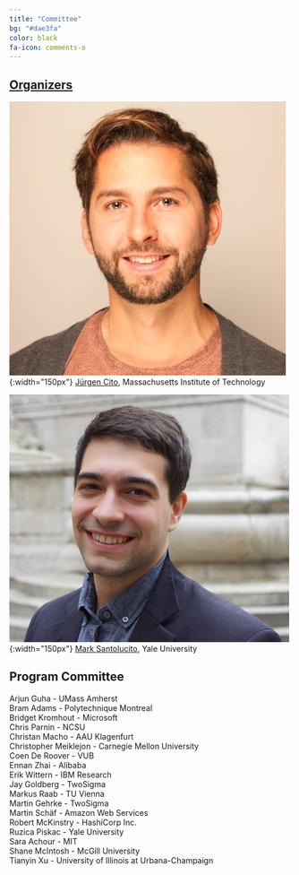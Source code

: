 ```yaml
---
title: "Committee"
bg: "#dae3fa"
color: black
fa-icon: comments-o
---
```


## [Organizers](mailto:{{site.orga-mail}})

![Image of Jurgen Cito](img/juergen.jpg){:width="150px"}
 [Jürgen Cito](http://people.csail.mit.edu/jcito), Massachusetts Institute of Technology

![Image of Mark Santolucito](img/mark.jpg){:width="150px"}
[Mark Santolucito](http://www.marksantolcuito.com), Yale University


## Program Committee

Arjun Guha - UMass Amherst  
Bram Adams - Polytechnique Montreal  
Bridget Kromhout - Microsoft  
Chris Parnin - NCSU  
Christan Macho - AAU Klagenfurt  
Christopher Meiklejon - Carnegie Mellon University  
Coen De Roover - VUB  
Ennan Zhai - Alibaba  
Erik Wittern - IBM Research  
Jay Goldberg - TwoSigma  
Markus Raab - TU Vienna  
Martin Gehrke - TwoSigma  
Martin Sch&auml;f - Amazon Web Services  
Robert McKinstry - HashiCorp Inc.  
Ruzica Piskac - Yale University  
Sara Achour - MIT  
Shane McIntosh - McGill University  
Tianyin Xu - University of Illinois at Urbana-Champaign
